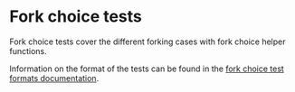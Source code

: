 # Fork choice tests

Fork choice tests cover the different forking cases with fork choice helper functions.

Information on the format of the tests can be found in the [fork choice test formats documentation](../../formats/fork_choice/README.md).
